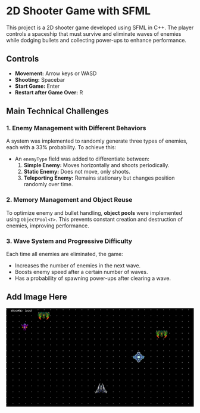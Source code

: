 # 2D Shooter Game with SFML

This project is a 2D shooter game developed using SFML in C++. The player controls a spaceship that must survive and eliminate waves of enemies while dodging bullets and collecting power-ups to enhance performance.

## Controls
- **Movement:** Arrow keys or WASD  
- **Shooting:** Spacebar  
- **Start Game:** Enter  
- **Restart after Game Over:** R  

## Main Technical Challenges

### 1. Enemy Management with Different Behaviors  
A system was implemented to randomly generate three types of enemies, each with a 33% probability. To achieve this:  
- An `enemyType` field was added to differentiate between:  
  1. **Simple Enemy:** Moves horizontally and shoots periodically.  
  2. **Static Enemy:** Does not move, only shoots.  
  3. **Teleporting Enemy:** Remains stationary but changes position randomly over time.  

### 2. Memory Management and Object Reuse  
To optimize enemy and bullet handling, **object pools** were implemented using `ObjectPool<T>`. This prevents constant creation and destruction of enemies, improving performance.

### 3. Wave System and Progressive Difficulty  
Each time all enemies are eliminated, the game:  
- Increases the number of enemies in the next wave.  
- Boosts enemy speed after a certain number of waves.  
- Has a probability of spawning power-ups after clearing a wave.  

## Add Image Here

![Game Screenshot](data/Images/Photo/photo.png)
